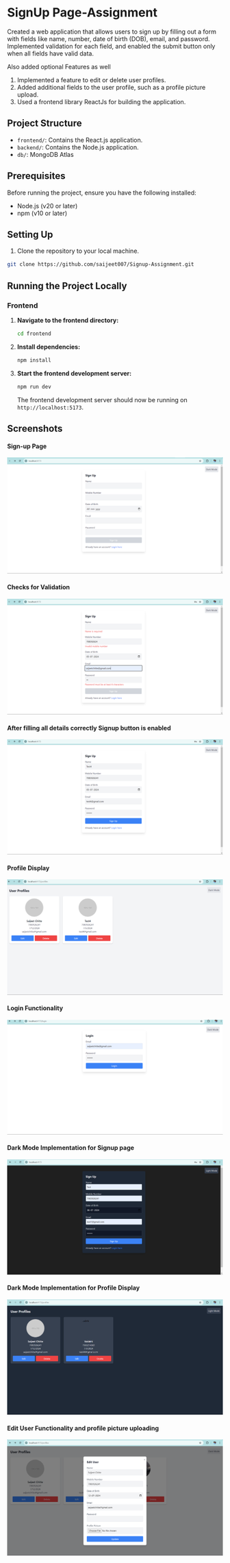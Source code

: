 
# SignUp Page-Assignment
 
Created a web application that allows users to sign up by filling out a form with fields like 
name, number, date of birth (DOB), email, and password. Implemented validation for each 
field, and enabled the submit button only when all fields have valid data.

Also added optional Features as well
1. Implemented a feature to edit or delete user profiles. 
2. Added additional fields to the user profile, such as a profile picture upload. 
3. Used a frontend library ReactJs for building the application.

## Project Structure

- `frontend/`: Contains the React.js application.
- `backend/`: Contains the Node.js application.
- `db/`: MongoDB Atlas

## Prerequisites

Before running the project, ensure you have the following installed:
- Node.js (v20 or later)
- npm (v10 or later) 

## Setting Up
1. Clone the repository to your local machine.
```bash
git clone https://github.com/saijeet007/Signup-Assignment.git
```

## Running the Project Locally

### Frontend

1. **Navigate to the frontend directory:**

    ```bash
    cd frontend
    ```

2. **Install dependencies:**

    ```bash
    npm install
    ```

3. **Start the frontend development server:**

    ```bash
    npm run dev
    ```

    The frontend development server should now be running on `http://localhost:5173`.

## Screenshots 
#### Sign-up Page
![Signup ](image.png)

#### Checks for Validation
![Validation ](image-1.png)

#### After filling all details correctly Signup button is enabled
![Filled all details](image-2.png)

#### Profile Display
![User added Successfully](image-3.png)

#### Login Functionality 
![If user](image-4.png)

#### Dark Mode Implementation for Signup page
![Dark mode](image-6.png)

#### Dark Mode Implementation for Profile Display
![Dark Mode](image-5.png)


#### Edit User Functionality and profile picture uploading
![Edit User](image-7.png)
